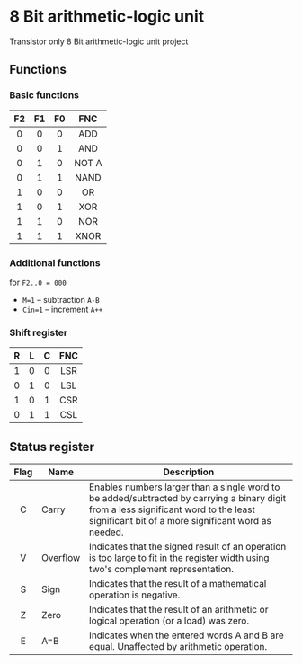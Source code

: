 # 8 Bit arithmetic-logic unit

Transistor only 8 Bit arithmetic-logic unit project

## Functions

### Basic functions

| F2 | F1 | F0 | FNC   |
|:--:|:--:|:--:|:-----:|
| 0  | 0  | 0  | ADD   |
| 0  | 0  | 1  | AND   |
| 0  | 1  | 0  | NOT A |
| 0  | 1  | 1  | NAND  |
| 1  | 0  | 0  | OR    |
| 1  | 0  | 1  | XOR   |
| 1  | 1  | 0  | NOR   |
| 1  | 1  | 1  | XNOR  |

### Additional functions

for ``F2..0 = 000``

* ``M=1`` – subtraction ``A-B``
* ``Cin=1`` – increment ``A++``

### Shift register

| R | L | C | FNC |
|:-:|:-:|:-:|:---:|
| 1 | 0 | 0 | LSR |
| 0 | 1 | 0 | LSL |
| 1 | 0 | 1 | CSR |
| 0 | 1 | 1 | CSL |

## Status register

| Flag | Name     | Description |
|:----:|----------|-------------|
|  C   | Carry    | Enables numbers larger than a single word to be added/subtracted by carrying a binary digit from a less significant word to the least significant bit of a more significant word as needed. |
|  V   | Overflow | Indicates that the signed result of an operation is too large to fit in the register width using two's complement representation. |
|  S   | Sign     | Indicates that the result of a mathematical operation is negative. |
|  Z   | Zero     | Indicates that the result of an arithmetic or logical operation (or a load) was zero. |
|  E   | A=B      | Indicates when the entered words A and B are equal. Unaffected by arithmetic operation. |
